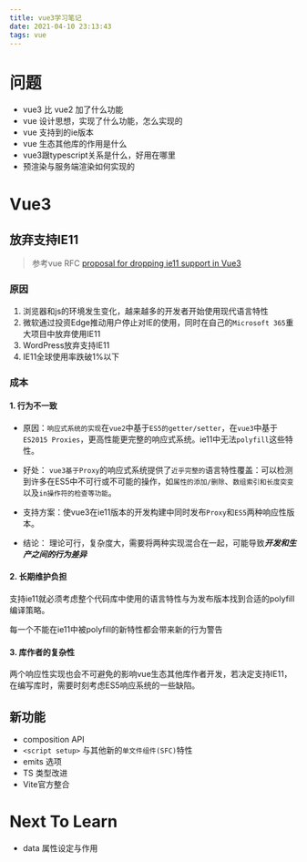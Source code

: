 ```yaml
---
title: vue3学习笔记
date: 2021-04-10 23:13:43
tags: vue
---
```


# 问题
- vue3 比 vue2 加了什么功能
- vue 设计思想，实现了什么功能，怎么实现的
- vue 支持到的ie版本
- vue 生态其他库的作用是什么
- vue3跟typescript关系是什么，好用在哪里
- 预渲染与服务端渲染如何实现的

# Vue3

## 放弃支持IE11
> 参考vue RFC [proposal for dropping ie11 support in Vue3](https://github.com/vuejs/rfcs/blob/ie11/active-rfcs/0000-vue3-ie11-support.md)
### 原因
1. 浏览器和js的环境发生变化，越来越多的开发者开始使用现代语言特性
2. 微软通过投资Edge推动用户停止对IE的使用，同时在自己的`Microsoft 365`重大项目中放弃使用IE11
3. WordPress放弃支持IE11
4. IE11全球使用率跌破1%以下

### 成本
#### 1. 行为不一致

- 原因：`响应式系统的实现`在`vue2`中基于`ES5的getter/setter`，在`vue3`中基于`ES2015 Proxies`，更高性能更完整的响应式系统。ie11中无法`polyfill`这些特性。

- 好处： `vue3基于Proxy`的响应式系统提供了`近乎完整的`语言特性覆盖：可以检测到许多在ES5中不可行或不可能的操作，如`属性的添加/删除`、`数组索引和长度突变`以及`in操作符的检查等功能`。

- 支持方案：使vue3在ie11版本的开发构建中同时发布`Proxy`和`ES5`两种响应性版本。
  
- 结论： 理论可行，复杂度大，需要将两种实现混合在一起，可能导致***开发和生产之间的行为差异***

#### 2. 长期维护负担

支持ie11就必须考虑整个代码库中使用的语言特性与为发布版本找到合适的polyfill编译策略。

每一个不能在ie11中被polyfill的新特性都会带来新的行为警告

#### 3. 库作者的复杂性

两个响应性实现也会不可避免的影响vue生态其他库作者开发，若决定支持IE11，在编写库时，需要时刻考虑ES5响应系统的一些缺陷。


## 新功能
- composition API
- `<script setup>` 与其他新的`单文件组件(SFC)`特性
- emits 选项
- TS 类型改进
- Vite官方整合



# Next To Learn

- data 属性设定与作用